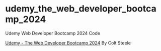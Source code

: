 # udemy_the_web_developer_bootcamp_2024
Udemy Web Developer Bootcamp 2024 Code

[Udemy - The Web Developer Bootcamp 2024](https://www.udemy.com/share/101W9C3@tnDbvQIOfdQtnl4Ik-tzoOyk3E8v5IoZV1TSct5vvUCZb89h8-mBdqoGD9aHCYHM/)
By Colt Steele
